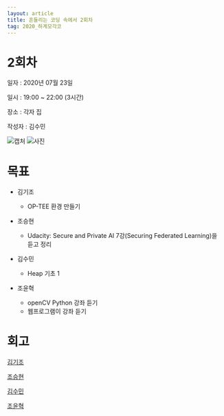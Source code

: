 ```yaml
---
layout: article
title: 흔들리는 코딩 속에서 2회차
tag: 2020_하계모각코
---
```


# 2회차
일자 : 2020년 07월 23일

일시 : 19:00 ~ 22:00 (3시간)

장소 : 각자 집

작성자 : 김수민

![캡처](https://github.com/tnatna0801/tnatna0801.github.io/blob/master/_posts/2020_summer/imgs/meet2-1.png)
![사진](https://github.com/tnatna0801/tnatna0801.github.io/blob/master/_posts/2020_summer/imgs/meet2-2.jpg)

# 목표

* 김기조
	* OP-TEE 환경 만들기

* 조승현
	* Udacity: Secure and Private AI 7강(Securing Federated Learning)을 듣고 정리

* 김수민
	* Heap 기초 1

* 조윤혁
	* openCV Python 강좌 듣기
	* 웹프로그램이 강좌 듣기

# 회고

[김기조](https://k2j507.github.io/2nd/)

[조승현](https://pmcsh04.github.io/2020%20%ED%95%98%EA%B3%84%20%EB%AA%A8%EA%B0%81%EC%BD%94/second-mgc/)

[김수민](https://tnatna0801.github.io/2020/07/23/soomin-second.html)

[조윤혁](https://joyunhyeok.github.io/JoWorld.github.io/blog/2%EC%9D%BC%EC%B0%A8-post/)
